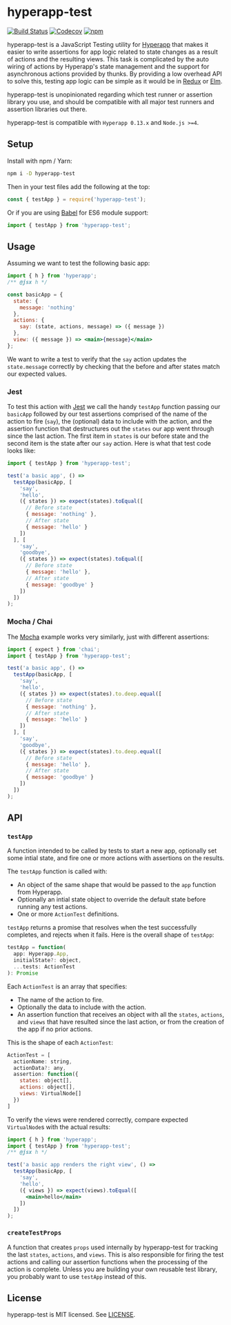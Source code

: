 # hyperapp-test

[![Build Status](https://travis-ci.org/okwolf/hyperapp-test.svg?branch=master)](https://travis-ci.org/okwolf/hyperapp-test)
[![Codecov](https://img.shields.io/codecov/c/github/okwolf/hyperapp-test/master.svg)](https://codecov.io/gh/okwolf/hyperapp-test)
[![npm](https://img.shields.io/npm/v/hyperapp-test.svg)](https://www.npmjs.org/package/hyperapp-test)

hyperapp-test is a JavaScript Testing utility for [Hyperapp](https://github.com/hyperapp/hyperapp) that makes it easier to write assertions for app logic related to state changes as a result of actions and the resulting views. This task is complicated by the auto wiring of actions by Hyperapp's state management and the support for asynchronous actions provided by thunks. By providing a low overhead API to solve this, testing app logic can be simple as it would be in [Redux](http://redux.js.org/docs/recipes/WritingTests.html) or [Elm](http://elmprogramming.com/easy-to-test.html).

hyperapp-test is unopinionated regarding which test runner or assertion library you use, and should be compatible with all major test runners and assertion libraries out there.

hyperapp-test is compatible with `Hyperapp 0.13.x` and `Node.js >=4`.

## Setup

Install with npm / Yarn:

```bash
npm i -D hyperapp-test
```

Then in your test files add the following at the top:

```js
const { testApp } = require('hyperapp-test');
```

Or if you are using [Babel](https://babeljs.io) for ES6 module support:

```js
import { testApp } from 'hyperapp-test';
```

## Usage

Assuming we want to test the following basic app:

```jsx
import { h } from 'hyperapp';
/** @jsx h */

const basicApp = {
  state: {
    message: 'nothing'
  },
  actions: {
    say: (state, actions, message) => ({ message })
  },
  view: ({ message }) => <main>{message}</main>
};
```

We want to write a test to verify that the `say` action updates the `state.message` correctly by checking that the before and after states match our expected values.

### Jest

To test this action with [Jest](https://facebook.github.io/jest/docs/en/getting-started.html) we call the handy `testApp` function passing our `basicApp` followed by our test assertions comprised of the name of the action to fire (`say`), the (optional) data to include with the action, and the assertion function that destructures out the `states` our app went through since the last action. The first item in `states` is our before state and the second item is the state after our `say` action. Here is what that test code looks like:

```js
import { testApp } from 'hyperapp-test';

test('a basic app', () =>
  testApp(basicApp, [
    'say',
    'hello',
    ({ states }) => expect(states).toEqual([
      // Before state
      { message: 'nothing' },
      // After state
      { message: 'hello' }
    ])
  ], [
    'say',
    'goodbye',
    ({ states }) => expect(states).toEqual([
      // Before state
      { message: 'hello' },
      // After state
      { message: 'goodbye' }
    ])
  ])
);
```

### Mocha / Chai

The [Mocha](https://mochajs.org) example works very similarly, just with different assertions:

```js
import { expect } from 'chai';
import { testApp } from 'hyperapp-test';

test('a basic app', () =>
  testApp(basicApp, [
    'say',
    'hello',
    ({ states }) => expect(states).to.deep.equal([
      // Before state
      { message: 'nothing' },
      // After state
      { message: 'hello' }
    ])
  ], [
    'say',
    'goodbye',
    ({ states }) => expect(states).to.deep.equal([
      // Before state
      { message: 'hello' },
      // After state
      { message: 'goodbye' }
    ])
  ])
);
```

## API

### `testApp`

A function intended to be called by tests to start a new app, optionally set some intial state, and fire one or more actions with assertions on the results.

The `testApp` function is called with:

- An object of the same shape that would be passed to the `app` function from Hyperapp.
- Optionally an intial state object to override the default state before running any test actions.
- One or more `ActionTest` definitions.

`testApp` returns a promise that resolves when the test successfully completes, and rejects when it fails. Here is the overall shape of `testApp`:

```js
testApp = function(
  app: Hyperapp.App,
  initialState?: object,
  ...tests: ActionTest
): Promise
```

Each `ActionTest` is an array that specifies:

- The name of the action to fire.
- Optionally the data to include with the action.
- An assertion function that receives an object with all the `states`, `actions`, and `views` that have resulted since the last action, or from the creation of the app if no prior actions.

This is the shape of each `ActionTest`:

```js
ActionTest = [
  actionName: string,
  actionData?: any,
  assertion: function({
    states: object[],
    actions: object[],
    views: VirtualNode[]
  })
]
```

To verify the views were rendered correctly, compare expected `VirtualNode`s with the actual results:

```jsx
import { h } from 'hyperapp';
import { testApp } from 'hyperapp-test';
/** @jsx h */

test('a basic app renders the right view', () =>
  testApp(basicApp, [
    'say',
    'hello',
    ({ views }) => expect(views).toEqual([
      <main>hello</main>
    ])
  ])
);
```

### `createTestProps`

A function that creates `props` used internally by hyperapp-test for tracking the last `states`, `actions`, and `views`. This is also responsible for firing the test actions and calling our assertion functions when the processing of the action is complete. Unless you are building your own reusable test library, you probably want to use `testApp` instead of this.

## License

hyperapp-test is MIT licensed. See [LICENSE](LICENSE.md).
